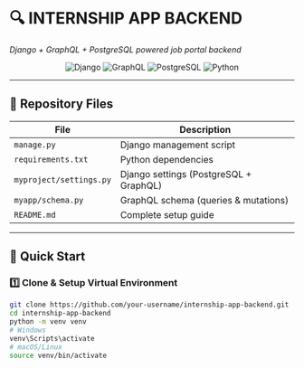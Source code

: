 # 🔍 INTERNSHIP APP BACKEND
*Django + GraphQL + PostgreSQL powered job portal backend*

<div align="center">
  <img src="https://img.shields.io/badge/Django-5.2+-092E20?style=for-the-badge&logo=django" alt="Django">
  <img src="https://img.shields.io/badge/GraphQL-API-E10098?style=for-the-badge&logo=graphql" alt="GraphQL">
  <img src="https://img.shields.io/badge/PostgreSQL-17-336791?style=for-the-badge&logo=postgresql" alt="PostgreSQL">
  <img src="https://img.shields.io/badge/Python-3.10+-3776AB?style=for-the-badge&logo=python" alt="Python">
</div>

---

## 📂 Repository Files
| File | Description |
|------|-------------|
| `manage.py` | Django management script |
| `requirements.txt` | Python dependencies |
| `myproject/settings.py` | Django settings (PostgreSQL + GraphQL) |
| `myapp/schema.py` | GraphQL schema (queries & mutations) |
| `README.md` | Complete setup guide |

---

## 🚀 Quick Start

### 1️⃣ Clone & Setup Virtual Environment
```bash
git clone https://github.com/your-username/internship-app-backend.git
cd internship-app-backend
python -m venv venv
# Windows
venv\Scripts\activate
# macOS/Linux
source venv/bin/activate
